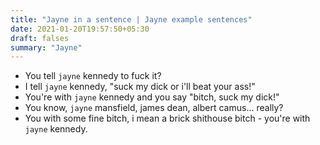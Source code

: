 ```yaml
---
title: "Jayne in a sentence | Jayne example sentences"
date: 2021-01-20T19:57:50+05:30
draft: falses
summary: "Jayne"
---
```

- You tell `jayne` kennedy to fuck it?
- I tell `jayne` kennedy, "suck my dick or i'll beat your ass!"
- You're with `jayne` kennedy and you say "bitch, suck my dick!"
- You know, `jayne` mansfield, james dean, albert camus... really?
- You with some fine bitch, i mean a brick shithouse bitch - you're with `jayne` kennedy.
                 
